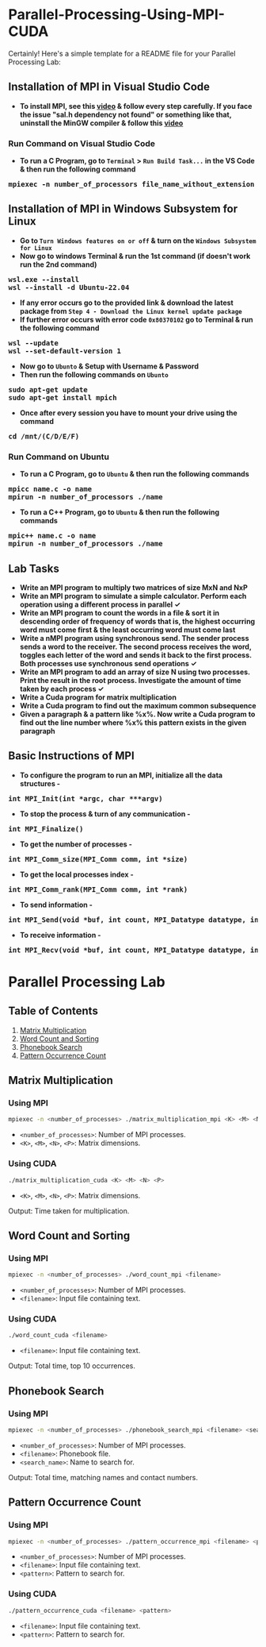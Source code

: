 # Parallel-Processing-Using-MPI-CUDA

Certainly! Here's a simple template for a README file for your Parallel Processing Lab:

## Installation of MPI in Visual Studio Code

- **To install MPI, see this [video](https://www.youtube.com/watch?v=bkfCrj-rBjU) & follow every step carefully. If you face the issue "sal.h dependency not found" or something like that, uninstall the MinGW compiler & follow this [video](https://www.youtube.com/watch?v=_-O94qsnOLk)**

### Run Command on Visual Studio Code

- **To run a C Program, go to `Terminal` > `Run Build Task...` in the VS Code & then run the following command**
<pre>
<b>mpiexec -n number_of_processors file_name_without_extension</b>
</pre>

## Installation of MPI in Windows Subsystem for Linux

- **Go to `Turn Windows features on or off` & turn on the `Windows Subsystem for Linux`**
- **Now go to windows Terminal & run the 1st command (if doesn't work run the 2nd command)**
<pre>
<b>wsl.exe --install</b>
<b>wsl --install -d Ubuntu-22.04</b>
</pre>
- **If any error occurs go to the provided link & download the latest package from `Step 4 - Download the Linux kernel update package`**
- **If further error occurs with error code `0x80370102` go to Terminal & run the following command**
<pre>
<b>wsl --update</b>
<b>wsl --set-default-version 1</b>
</pre>
- **Now go to `Ubunto` & Setup with Username & Password**
- **Then run the following commands on `Ubunto`**
<pre>
<b>sudo apt-get update</b>
<b>sudo apt-get install mpich</b>
</pre>
- **Once after every session you have to mount your drive using the command**
<pre>
<b>cd /mnt/(C/D/E/F)</b>
</pre>

### Run Command on Ubuntu

- **To run a C Program, go to `Ubuntu` & then run the following commands**
<pre>
<b>mpicc name.c -o name</b>
<b>mpirun -n number_of_processors ./name</b>  
</pre>
- **To run a C++ Program, go to `Ubuntu` & then run the following commands**
<pre>
<b>mpic++ name.c -o name</b>
<b>mpirun -n number_of_processors ./name</b>  
</pre>

## Lab Tasks

- **Write an MPI program to multiply two matrices of size MxN and NxP**
- **Write an MPI program to simulate a simple calculator. Perform each operation using a different process in parallel ✓**
- **Write an MPI program to count the words in a file & sort it in descending order of frequency of words that is, the highest occurring word must come first & the least occurring word must come last**
- **Write a nMPI program using synchronous send. The sender process sends a word to the receiver. The second process receives the word, toggles each letter of the word and sends it back to the first process. Both processes use synchronous send operations ✓**
- **Write an MPI program to add an array of size N using two processes. Print the result in the root process. Investigate the amount of time taken by each process ✓**
- **Write a Cuda program for matrix multiplication**
- **Write a Cuda program to find out the maximum common subsequence**
- **Given a paragraph & a pattern like %x%. Now write a Cuda program to find out the line number where %x% this pattern exists in the given paragraph**

## Basic Instructions of MPI

- **To configure the program to run an MPI, initialize all the data structures -**
<pre>
<b>int MPI_Init(int *argc, char ***argv)</b>
</pre>
- **To stop the process & turn of any communication -**
<pre>
<b>int MPI_Finalize()</b>
</pre>
- **To get the number of processes -**
<pre>
<b>int MPI_Comm_size(MPI_Comm comm, int *size)</b>
</pre>
- **To get the local processes index -**
<pre>
<b>int MPI_Comm_rank(MPI_Comm comm, int *rank)</b>
</pre>
- **To send information -**
<pre>
<b>int MPI_Send(void *buf, int count, MPI_Datatype datatype, int dest, int tag, MPI_Comm comm)</b>
</pre>
- **To receive information -**
<pre>
<b>int MPI_Recv(void *buf, int count, MPI_Datatype datatype, int source, int tag, MPI_Comm comm, MPI_Status *status)</b>
</pre>

# Parallel Processing Lab

## Table of Contents

1. [Matrix Multiplication](#matrix-multiplication)
2. [Word Count and Sorting](#word-count-and-sorting)
3. [Phonebook Search](#phonebook-search)
4. [Pattern Occurrence Count](#pattern-occurrence-count)

## Matrix Multiplication

### Using MPI

```bash
mpiexec -n <number_of_processes> ./matrix_multiplication_mpi <K> <M> <N> <P>
```

- `<number_of_processes>`: Number of MPI processes.
- `<K>`, `<M>`, `<N>`, `<P>`: Matrix dimensions.

### Using CUDA

```bash
./matrix_multiplication_cuda <K> <M> <N> <P>
```

- `<K>`, `<M>`, `<N>`, `<P>`: Matrix dimensions.

Output: Time taken for multiplication.

## Word Count and Sorting

### Using MPI

```bash
mpiexec -n <number_of_processes> ./word_count_mpi <filename>
```

- `<number_of_processes>`: Number of MPI processes.
- `<filename>`: Input file containing text.

### Using CUDA

```bash
./word_count_cuda <filename>
```

- `<filename>`: Input file containing text.

Output: Total time, top 10 occurrences.

## Phonebook Search

### Using MPI

```bash
mpiexec -n <number_of_processes> ./phonebook_search_mpi <filename> <search_name>
```

- `<number_of_processes>`: Number of MPI processes.
- `<filename>`: Phonebook file.
- `<search_name>`: Name to search for.

Output: Total time, matching names and contact numbers.

## Pattern Occurrence Count

### Using MPI

```bash
mpiexec -n <number_of_processes> ./pattern_occurrence_mpi <filename> <pattern>
```

- `<number_of_processes>`: Number of MPI processes.
- `<filename>`: Input file containing text.
- `<pattern>`: Pattern to search for.

### Using CUDA

```bash
./pattern_occurrence_cuda <filename> <pattern>
```

- `<filename>`: Input file containing text.
- `<pattern>`: Pattern to search for.
